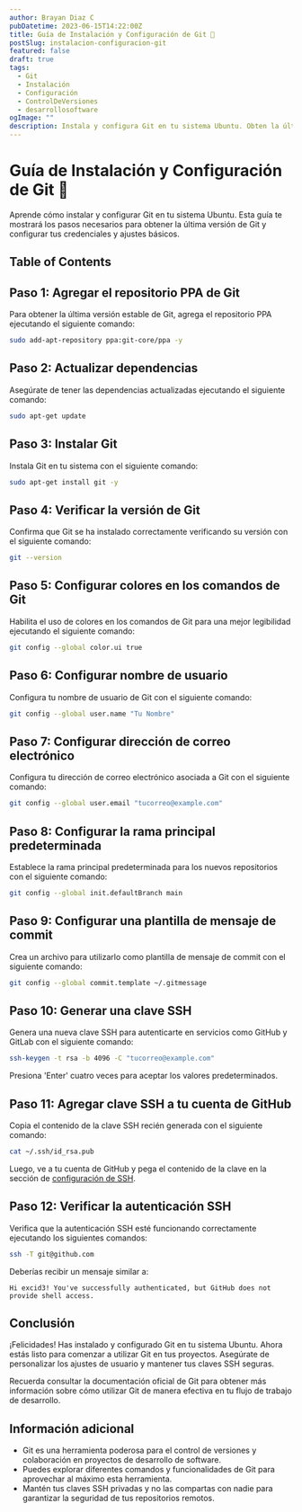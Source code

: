 ```yaml
---
author: Brayan Diaz C
pubDatetime: 2023-06-15T14:22:00Z
title: Guía de Instalación y Configuración de Git 🚀
postSlug: instalacion-configuracion-git
featured: false
draft: true
tags:
  - Git
  - Instalación
  - Configuración
  - ControlDeVersiones
  - desarrollosoftware
ogImage: ""
description: Instala y configura Git en tu sistema Ubuntu. Obten la última versión de Git y configurar tus credenciales y ajustes básicos.
---
```


# Guía de Instalación y Configuración de Git 🚀

Aprende cómo instalar y configurar Git en tu sistema Ubuntu. Esta guía te mostrará los pasos necesarios para obtener la última versión de Git y configurar tus credenciales y ajustes básicos.

## Table of Contents

## Paso 1: Agregar el repositorio PPA de Git

Para obtener la última versión estable de Git, agrega el repositorio PPA ejecutando el siguiente comando:

```bash
sudo add-apt-repository ppa:git-core/ppa -y
```

## Paso 2: Actualizar dependencias

Asegúrate de tener las dependencias actualizadas ejecutando el siguiente comando:

```bash
sudo apt-get update
```

## Paso 3: Instalar Git

Instala Git en tu sistema con el siguiente comando:

```bash
sudo apt-get install git -y
```

## Paso 4: Verificar la versión de Git

Confirma que Git se ha instalado correctamente verificando su versión con el siguiente comando:

```bash
git --version
```

## Paso 5: Configurar colores en los comandos de Git

Habilita el uso de colores en los comandos de Git para una mejor legibilidad ejecutando el siguiente comando:

```bash
git config --global color.ui true
```

## Paso 6: Configurar nombre de usuario

Configura tu nombre de usuario de Git con el siguiente comando:

```bash
git config --global user.name "Tu Nombre"
```

## Paso 7: Configurar dirección de correo electrónico

Configura tu dirección de correo electrónico asociada a Git con el siguiente comando:

```bash
git config --global user.email "tucorreo@example.com"
```

## Paso 8: Configurar la rama principal predeterminada

Establece la rama principal predeterminada para los nuevos repositorios con el siguiente comando:

```bash
git config --global init.defaultBranch main
```

## Paso 9: Configurar una plantilla de mensaje de commit

Crea un archivo para utilizarlo como plantilla de mensaje de commit con el siguiente comando:

```bash
git config --global commit.template ~/.gitmessage
```

## Paso 10: Generar una clave SSH

Genera una nueva clave SSH para autenticarte en servicios como GitHub y GitLab con el siguiente comando:

```bash
ssh-keygen -t rsa -b 4096 -C "tucorreo@example.com"
```

Presiona 'Enter' cuatro veces para aceptar los valores predeterminados.

## Paso 11: Agregar clave SSH a tu cuenta de GitHub

Copia el contenido de la clave SSH recién generada con el siguiente comando:

```bash
cat ~/.ssh/id_rsa.pub
```

Luego, ve a tu cuenta de GitHub y pega el contenido de la clave en la sección de [configuración de SSH](https://github.com/settings/ssh).

## Paso 12: Verificar la autenticación SSH

Verifica que la autenticación SSH esté funcionando correctamente ejecutando los siguientes comandos:

```bash
ssh -T git@github.com
```

Deberías recibir un mensaje similar a:

```
Hi excid3! You've successfully authenticated, but GitHub does not provide shell access.
```

## Conclusión

¡Felicidades! Has instalado y configurado Git en tu sistema Ubuntu. Ahora estás listo para comenzar a utilizar Git en tus proyectos. Asegúrate de personalizar los ajustes de usuario y mantener tus claves SSH seguras.

Recuerda consultar la documentación oficial de Git para obtener más información sobre cómo utilizar Git de manera efectiva en tu flujo de trabajo de desarrollo.

## Información adicional

- Git es una herramienta poderosa para el control de versiones y colaboración en proyectos de desarrollo de software.
- Puedes explorar diferentes comandos y funcionalidades de Git para aprovechar al máximo esta herramienta.
- Mantén tus claves SSH privadas y no las compartas con nadie para garantizar la seguridad de tus repositorios remotos.

